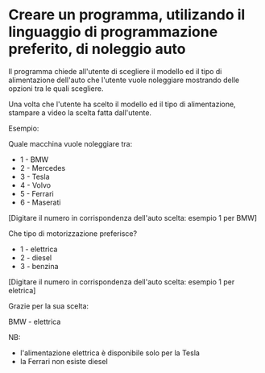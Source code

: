 # Creare un programma, utilizando il linguaggio di programmazione preferito, di noleggio auto  

Il programma chiede all'utente di scegliere il modello ed il tipo di alimentazione dell'auto che l'utente vuole noleggiare mostrando delle opzioni tra le quali scegliere.  
  
Una volta che l'utente ha scelto il modello ed il tipo di alimentazione, stampare a video la scelta fatta dall'utente.

Esempio:

Quale macchina vuole noleggiare tra:

- 1 - BMW  
- 2 - Mercedes  
- 3 - Tesla  
- 4 - Volvo  
- 5 - Ferrari  
- 6 - Maserati  

[Digitare il numero in corrispondenza dell'auto scelta: esempio 1 per BMW]  

Che tipo di motorizzazione preferisce?

- 1 - elettrica  
- 2 - diesel  
- 3 - benzina  

[Digitare il numero in corrispondenza dell'auto scelta: esempio 1 per eletrica]

Grazie per la sua scelta:  

BMW - elettrica  

NB:

- l'alimentazione elettrica è disponibile solo per la Tesla  
- la Ferrari non esiste diesel  
